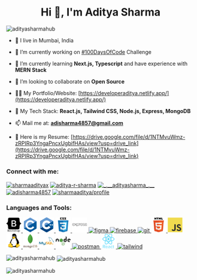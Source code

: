 <h1 align="center">Hi 👋, I'm Aditya Sharma</h1>
<!-- <h3 align="center" alt="banner">A passionate frontend developer from India</h3> -->
<!-- <img src="https://github.com/AdityaSharmaHub/AdityaSharmaHub/assets/111893234/27c93e0b-ac3f-4c6a-8aca-c525e7d0e6d8" /> -->
<p align="left"> <img src="https://komarev.com/ghpvc/?username=adityasharmahub&label=Profile%20views&color=0e75b6&style=flat" alt="adityasharmahub" /> </p>

- 📍 I live in Mumbai, India

- 🔭 I’m currently working on [#100DaysOfCode](https://github.com/AdityaSharmaHub/100DaysOfCode) Challenge

- 🌱 I’m currently learning **Next.js, Typescript** and have experience with **MERN Stack**

- 👯 I’m looking to collaborate on **Open Source**

- 👨‍💻 My Portfolio/Website: [https://developeraditya.netlify.app/](https://developeraditya.netlify.app/)

- 💬 My Tech Stack: **React.js, Tailwind CSS, Node.js, Express, MongoDB**

- 📫 Mail me at: **adisharma4857@gmail.com**

- 📄 Here is my Resume: [https://drive.google.com/file/d/1NTMvuWmz-zRPIRp3YngaPncxUgbifHAs/view?usp=drive_link](https://drive.google.com/file/d/1NTMvuWmz-zRPIRp3YngaPncxUgbifHAs/view?usp=drive_link)

<h3 align="left">Connect with me:</h3>
<p align="left">
<a href="https://twitter.com/sharmaadityax" target="blank"><img align="center" src="https://raw.githubusercontent.com/rahuldkjain/github-profile-readme-generator/master/src/images/icons/Social/twitter.svg" alt="sharmaadityax" height="30" width="40" /></a>
<a href="https://linkedin.com/in/aditya-r-sharma" target="blank"><img align="center" src="https://raw.githubusercontent.com/rahuldkjain/github-profile-readme-generator/master/src/images/icons/Social/linked-in-alt.svg" alt="aditya-r-sharma" height="30" width="40" /></a>
<a href="https://instagram.com/_.__adityasharma_.__" target="blank"><img align="center" src="https://raw.githubusercontent.com/rahuldkjain/github-profile-readme-generator/master/src/images/icons/Social/instagram.svg" alt="_.__adityasharma_.__" height="30" width="40" /></a>
<a href="https://www.leetcode.com/adisharma4857" target="blank"><img align="center" src="https://raw.githubusercontent.com/rahuldkjain/github-profile-readme-generator/master/src/images/icons/Social/leet-code.svg" alt="adisharma4857" height="30" width="40" /></a>
<a href="https://auth.geeksforgeeks.org/user/sharmaaditya/profile" target="blank"><img align="center" src="https://raw.githubusercontent.com/rahuldkjain/github-profile-readme-generator/master/src/images/icons/Social/geeks-for-geeks.svg" alt="sharmaaditya/profile" height="30" width="40" /></a>
</p>

<h3 align="left">Languages and Tools:</h3>
<p align="left"> <a href="https://getbootstrap.com" target="_blank" rel="noreferrer"> <img src="https://raw.githubusercontent.com/devicons/devicon/master/icons/bootstrap/bootstrap-plain-wordmark.svg" alt="bootstrap" width="40" height="40"/> </a> <a href="https://www.cprogramming.com/" target="_blank" rel="noreferrer"> <img src="https://raw.githubusercontent.com/devicons/devicon/master/icons/c/c-original.svg" alt="c" width="40" height="40"/> </a> <a href="https://www.w3schools.com/cpp/" target="_blank" rel="noreferrer"> <img src="https://raw.githubusercontent.com/devicons/devicon/master/icons/cplusplus/cplusplus-original.svg" alt="cplusplus" width="40" height="40"/> </a> <a href="https://www.w3schools.com/css/" target="_blank" rel="noreferrer"> <img src="https://raw.githubusercontent.com/devicons/devicon/master/icons/css3/css3-original-wordmark.svg" alt="css3" width="40" height="40"/> </a> <a href="https://expressjs.com" target="_blank" rel="noreferrer"> <img src="https://raw.githubusercontent.com/devicons/devicon/master/icons/express/express-original-wordmark.svg" alt="express" width="40" height="40"/> </a> <a href="https://www.figma.com/" target="_blank" rel="noreferrer"> <img src="https://www.vectorlogo.zone/logos/figma/figma-icon.svg" alt="figma" width="40" height="40"/> </a> <a href="https://firebase.google.com/" target="_blank" rel="noreferrer"> <img src="https://www.vectorlogo.zone/logos/firebase/firebase-icon.svg" alt="firebase" width="40" height="40"/> </a> <a href="https://git-scm.com/" target="_blank" rel="noreferrer"> <img src="https://www.vectorlogo.zone/logos/git-scm/git-scm-icon.svg" alt="git" width="40" height="40"/> </a> <a href="https://www.w3.org/html/" target="_blank" rel="noreferrer"> <img src="https://raw.githubusercontent.com/devicons/devicon/master/icons/html5/html5-original-wordmark.svg" alt="html5" width="40" height="40"/> </a> <a href="https://developer.mozilla.org/en-US/docs/Web/JavaScript" target="_blank" rel="noreferrer"> <img src="https://raw.githubusercontent.com/devicons/devicon/master/icons/javascript/javascript-original.svg" alt="javascript" width="40" height="40"/> </a> <a href="https://www.linux.org/" target="_blank" rel="noreferrer"> <img src="https://raw.githubusercontent.com/devicons/devicon/master/icons/linux/linux-original.svg" alt="linux" width="40" height="40"/> </a> <a href="https://www.mongodb.com/" target="_blank" rel="noreferrer"> <img src="https://raw.githubusercontent.com/devicons/devicon/master/icons/mongodb/mongodb-original-wordmark.svg" alt="mongodb" width="40" height="40"/> </a> <a href="https://www.mysql.com/" target="_blank" rel="noreferrer"> <img src="https://raw.githubusercontent.com/devicons/devicon/master/icons/mysql/mysql-original-wordmark.svg" alt="mysql" width="40" height="40"/> </a> <a href="https://nodejs.org" target="_blank" rel="noreferrer"> <img src="https://raw.githubusercontent.com/devicons/devicon/master/icons/nodejs/nodejs-original-wordmark.svg" alt="nodejs" width="40" height="40"/> </a> <a href="https://postman.com" target="_blank" rel="noreferrer"> <img src="https://www.vectorlogo.zone/logos/getpostman/getpostman-icon.svg" alt="postman" width="40" height="40"/> </a> <a href="https://reactjs.org/" target="_blank" rel="noreferrer"> <img src="https://raw.githubusercontent.com/devicons/devicon/master/icons/react/react-original-wordmark.svg" alt="react" width="40" height="40"/> </a> <a href="https://tailwindcss.com/" target="_blank" rel="noreferrer"> <img src="https://www.vectorlogo.zone/logos/tailwindcss/tailwindcss-icon.svg" alt="tailwind" width="40" height="40"/> </a> </p>

<p><img align="left" src="https://github-readme-stats.vercel.app/api/top-langs?username=adityasharmahub&show_icons=true&locale=en&layout=compact" alt="adityasharmahub" /></p>

<p>&nbsp;<img align="center" src="https://github-readme-stats.vercel.app/api?username=adityasharmahub&show_icons=true&locale=en" alt="adityasharmahub" /></p>

<p><img align="center" src="https://github-readme-streak-stats.herokuapp.com/?user=adityasharmahub&" alt="adityasharmahub" /></p>
